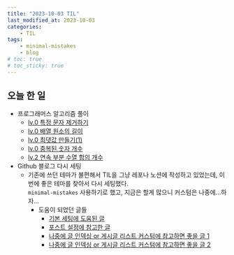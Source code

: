 ```yaml
---
title: "2023-10-03 TIL"
last_modified_at: 2023-10-03
categories:
    - TIL
tags:
    - minimal-mistakes
    - blog
# toc: true
# toc_sticky: true
---
```


## 오늘 한 일

-   프로그래머스 알고리즘 풀이
    -   [lv.0 특정 문자 제거하기](https://school.programmers.co.kr/learn/courses/30/lessons/120826)
    -   [lv.0 배열 원소의 길이](https://github.com/makepin2r/TIL/blob/main/Algorithm/js/programmers_120854.md)
    -   [lv.0 최댓값 만들기(1)](https://github.com/makepin2r/TIL/blob/main/Algorithm/js/programmers_120847.md)
    -   [lv.0 중복된 숫자 개수](https://github.com/makepin2r/TIL/blob/main/Algorithm/js/programmers_120583.md)
    -   [lv.2 연속 부분 수열 합의 개수](https://github.com/makepin2r/TIL/blob/main/Algorithm/js/programmers_131701.md)
-   Github 블로그 다시 세팅
    -   기존에 쓰던 테마가 불편해서 TIL을 그냥 레포나 노션에 작성하고 있었는데, 이번에 좋은 테마를 찾아서 다시 세팅했다.  
        `minimal-mistakes` 사용하기로 했고, 지금은 할게 많으니 커스텀은 나중에...하자...
        -   도움이 되었던 글들
            -   [기본 세팅에 도움된 글](https://velog.io/@sugar_ghost/%EA%B9%83%ED%97%88%EB%B8%8C-%EB%B8%94%EB%A1%9C%EA%B7%B8Jekyll-minimal-mistakes%EA%B8%B0%EC%B4%88-%EC%84%A4%EC%B9%98)
            -   [포스트 설정에 참고한 글](https://eona1301.github.io/github_blog/GithubBlog-Posting/)
            -   [나중에 글 인덱싱 or 게시글 리스트 커스텀에 참고하면 좋을 글 1](https://ansohxxn.github.io/blog/category/)
            -   [나중에 글 인덱싱 or 게시글 리스트 커스텀에 참고하면 좋을 글 2](https://apit.dev/jekyll/minimal-mistakes-side-bar/)
